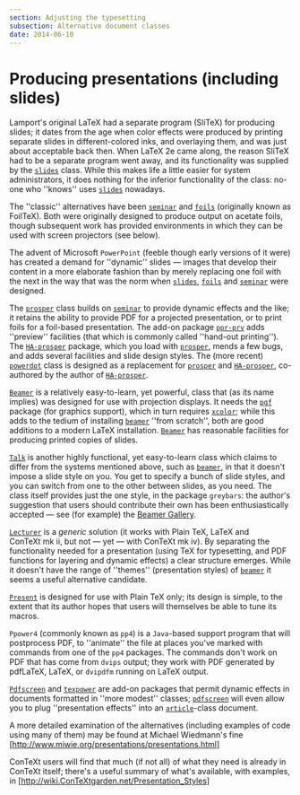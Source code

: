 ```yaml
---
section: Adjusting the typesetting
subsection: Alternative document classes
date: 2014-06-10
---
```


# Producing presentations (including slides)

Lamport's original LaTeX had a separate program (SliTeX) for
producing slides; it dates from the age when color effects were
produced by printing separate slides in different-colored inks, and
overlaying them, and was just about acceptable back then.  When
LaTeX 2e came along, the reason SliTeX had to be a separate
program went away, and its functionality was supplied by the
[`slides`](https://ctan.org/pkg/slides) class.  While this makes life a little easier for
system administrators, it does nothing for the inferior functionality
of the class: no-one who ''knows'' uses [`slides`](https://ctan.org/pkg/slides) nowadays.

The ''classic'' alternatives have been [`seminar`](https://ctan.org/pkg/seminar) and [`foils`](https://ctan.org/pkg/foiltex)
(originally known as FoilTeX).  Both were originally designed to
produce output on acetate foils, though subsequent work has provided
environments in which they can be used with screen projectors (see
below).

The advent of Microsoft `PowerPoint` (feeble though early
versions of it were) has created a demand for ''dynamic'' slides&nbsp;&mdash;
images that develop their content in a more elaborate fashion than by
merely replacing one foil with the next in the way that was the norm
when [`slides`](https://ctan.org/pkg/slides), [`foils`](https://ctan.org/pkg/foils) and [`seminar`](https://ctan.org/pkg/seminar) were designed.

The [`prosper`](https://ctan.org/pkg/prosper) class builds on [`seminar`](https://ctan.org/pkg/seminar) to provide dynamic
effects and the like; it retains the ability to provide PDF for
a projected presentation, or to print foils for a foil-based
presentation.  The add-on package [`ppr-prv`](https://ctan.org/pkg/ppr-prv) adds ''preview''
facilities (that which is commonly called ''hand-out printing'').  The
[`HA-prosper`](https://ctan.org/pkg/HA-prosper) package, which you load with [`prosper`](https://ctan.org/pkg/prosper),
mends a few bugs, and adds several facilities and slide design styles.
The (more recent) [`powerdot`](https://ctan.org/pkg/powerdot) class is designed as a
replacement for [`prosper`](https://ctan.org/pkg/prosper) and [`HA-prosper`](https://ctan.org/pkg/HA-prosper), co-authored
by the author of [`HA-prosper`](https://ctan.org/pkg/HA-prosper).

[`Beamer`](https://ctan.org/pkg/Beamer) is a relatively easy-to-learn, yet powerful, class that
(as its name implies) was designed for use with projection displays.
It needs the [`pgf`](https://ctan.org/pkg/pgf) package (for graphics support), which in
turn requires [`xcolor`](https://ctan.org/pkg/xcolor); while this adds to the tedium of
installing [`beamer`](https://ctan.org/pkg/beamer) ''from scratch'', both are good additions to
a modern LaTeX installation.  [`Beamer`](https://ctan.org/pkg/Beamer) has reasonable
facilities for producing printed copies of slides.

[`Talk`](https://ctan.org/pkg/Talk) is another highly functional, yet easy-to-learn class
which claims to differ from the systems mentioned above, such as
[`beamer`](https://ctan.org/pkg/beamer), in that it doesn't impose a slide style on you.  You
get to specify a bunch of slide styles, and you can switch from one to
the other between slides, as you need.  The class itself provides
just the one style, in the package `greybars`: the author's
suggestion that users should contribute their own has been
enthusiastically accepted&nbsp;&mdash; see (for example) the 
[Beamer Gallery](http://deic.uab.es/~iblanes/beamer_gallery/).

[`Lecturer`](https://ctan.org/pkg/Lecturer) is a _generic_ solution (it works with
Plain TeX, LaTeX and ConTeXt&nbsp;mk&nbsp;ii, but not&nbsp;&mdash; yet&nbsp;&mdash; with
ConTeXt&nbsp;mk iv).  By separating the functionality needed for a
presentation (using TeX for typesetting, and PDF functions
for layering and dynamic effects) a clear structure emerges.  While it
doesn't have the range of ''themes'' (presentation styles) of
[`beamer`](https://ctan.org/pkg/beamer) it seems a useful alternative candidate.

[`Present`](https://ctan.org/pkg/Present) is designed for use with Plain TeX only; its
design is simple, to the extent that its author hopes that users will
themselves be able to tune its macros.

`Ppower4` (commonly known as `pp4`) is a
`Java`-based support program that will postprocess
PDF, to ''animate'' the file at places you've marked with
commands from one of the `pp4` packages.  The commands don't
work on PDF that has come from `dvips` output; they
work with PDF generated by pdfLaTeX, LaTeX, or
`dvipdfm` running on LaTeX output.

[`Pdfscreen`](https://ctan.org/pkg/Pdfscreen) and [`texpower`](https://ctan.org/pkg/texpower) are add-on packages that
permit dynamic effects in documents formatted in ''more modest''
classes; [`pdfscreen`](https://ctan.org/pkg/pdfscreen) will even allow you to plug
''presentation effects'' into an [`article`](https://ctan.org/pkg/article)-class document.

A more detailed examination of the alternatives (including examples
of code using many of them) may be found at Michael Wiedmann's fine
[http://www.miwie.org/presentations/presentations.html]

ConTeXt users will find that much (if not all) of what they need is
already in ConTeXt itself; there's a useful summary of what's
available, with examples, in
[http://wiki.ConTeXtgarden.net/Presentation_Styles]

